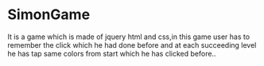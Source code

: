 # SimonGame
It is a game which is made of jquery html and css,in this game user has to remember the click which he had done before and at each succeeding level he has tap same colors from start which he has clicked before..
